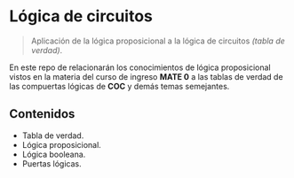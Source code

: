 # Lógica de circuitos
> Aplicación de la lógica proposicional a la lógica de circuitos *(tabla de verdad)*.

En este repo de relacionarán los conocimientos de lógica proposicional vistos en la materia del curso de ingreso **MATE 0** a las tablas de verdad de las compuertas lógicas de **COC** y demás temas semejantes.

## Contenidos
* Tabla de verdad.
* Lógica proposicional.
* Lógica booleana.
* Puertas lógicas.

